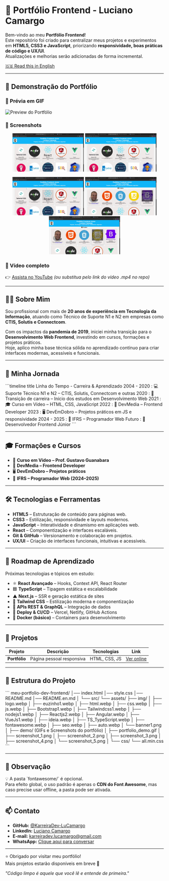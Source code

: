 # 🚀 Portfólio Frontend - Luciano Camargo

Bem-vindo ao meu **Portfólio Frontend**!  
Este repositório foi criado para centralizar meus projetos e experimentos em **HTML5, CSS3 e JavaScript**, priorizando **responsividade, boas práticas de código e UX/UI**.  
Atualizações e melhorias serão adicionadas de forma incremental.

[🇬🇧 Read this in English](./README.en.md)

---

## 🎥 Demonstração do Portfólio

### 🔹 Prévia em GIF
![Preview do Portfólio](./src/assets/demo/portfolio_demo.gif)

### 🔹 Screenshots
<p align="center">
  <img src="./src/assets/demo/screenshot_1.png" width="45%">
  <img src="./src/assets/demo/screenshot_2.png" width="45%">
</p>
<p align="center">
  <img src="./src/assets/demo/screenshot_3.png" width="45%">
  <img src="./src/assets/demo/screenshot_4.png" width="45%">
  <img src="./src/assets/demo/screenshot_5.png" width="45%">
</p>

### 🔹 Vídeo completo
👉 [Assista no YouTube](https://www.youtube.com/watch?v=aUmksP8TmUg) *(ou substitua pelo link do vídeo .mp4 no repo)*

---

## 🧑‍💻 Sobre Mim
Sou profissional com mais de **20 anos de experiência em Tecnologia da Informação**, atuando como Técnico de Suporte N1 e N2 em empresas como **CTIS, Solutis e Connectcom**.

Com os impactos da **pandemia de 2019**, iniciei minha transição para o **Desenvolvimento Web Frontend**, investindo em cursos, formações e projetos práticos.  
Hoje, aplico minha base técnica sólida no aprendizado contínuo para criar interfaces modernas, acessíveis e funcionais.

---

## 🌱 Minha Jornada

\`\`\`timeline
title Linha do Tempo - Carreira & Aprendizado
2004 - 2020 : 💻 Suporte Técnico N1 e N2 – CTIS, Solutis, Connectcom e outras
2020 : 🔄 Transição de carreira – Início dos estudos em Desenvolvimento Web
2021 : 🎓 Curso em Vídeo – HTML, CSS, JavaScript
2022 : 📘 DevMedia – Frontend Developer
2023 : 🖥️ DevEmDobro – Projetos práticos em JS e responsividade
2024 - 2025 : 🏫 IFRS – Programador Web
Futuro : 🚀 Desenvolvedor Frontend Júnior
\`\`\`

---

## 🎓 Formações e Cursos
- 🎥 **Curso em Vídeo – Prof. Gustavo Guanabara**
- 📘 **DevMedia – Frontend Developer**
- 🖥️ **DevEmDobro – Projetos práticos**
- 🏫 **IFRS – Programador Web (2024–2025)**

---

## 🛠️ Tecnologias e Ferramentas
- **HTML5** – Estruturação de conteúdo para páginas web.  
- **CSS3** – Estilização, responsividade e layouts modernos.  
- **JavaScript** – Interatividade e dinamismo em aplicações web.  
- **React** – Componentização e interfaces escaláveis.  
- **Git & GitHub** – Versionamento e colaboração em projetos.  
- **UX/UI** – Criação de interfaces funcionais, intuitivas e acessíveis.  

---

## 📍 Roadmap de Aprendizado
Próximas tecnologias e tópicos em estudo:
- ⚛️ **React Avançado** – Hooks, Context API, React Router
- 🟦 **TypeScript** – Tipagem estática e escalabilidade
- ▲ **Next.js** – SSR e geração estática de sites
- 🎨 **Tailwind CSS** – Estilização moderna e componentização
- 🔌 **APIs REST & GraphQL** – Integração de dados
- 🚀 **Deploy & CI/CD** – Vercel, Netlify, GitHub Actions
- 🐳 **Docker (básico)** – Containers para desenvolvimento

---

## 📂 Projetos

| Projeto     | Descrição                   | Tecnologias  | Link        |
|-------------|-----------------------------|--------------|-------------|
| **Portfólio** | Página pessoal responsiva | HTML, CSS, JS | [Ver online](https://karreiradev-lucamargo.github.io/meu-portfolio-dev-frontend/) |

---

## 📁 Estrutura do Projeto
\`\`\`
meu-portfolio-dev-frontend/
│── index.html
│── style.css
│── README.md
│── README.en.md
│
└── src/
    └── assets/
        ├── img/
        │   ├── logo.webp
        │   ├── euzinho1.webp
        │   ├── html.webp
        │   ├── css.webp
        │   ├── js.webp
        │   ├── Bootstrap1.webp
        │   ├── Tailwindcss1.webp
        │   ├── nodejs1.webp
        │   ├── Reactjs2.webp
        │   ├── Angular.webp
        │   ├── VueJs1.webp
        │   ├── ideia.webp
        │   ├── TS_TypeScript.webp
        │   ├── fontawesome.webp
        │   ├── seo.webp
        │   ├── auto.webp
        │   └── banner1.png
        │
        ├── demo/ (GIFs e Screenshots do portfólio)
        │   ├── portfolio_demo.gif
        │   ├── screenshot_1.png
        │   ├── screenshot_2.png
        │   ├── screenshot_3.png
        │   ├── screenshot_4.png
        │   └── screenshot_5.png
        │
        └── css/
            └── all.min.css
\`\`\`

---

## 📌 Observação
💡 A pasta \`fontawesome/\` é opcional.  
Para efeito global, o uso padrão é apenas o **CDN do Font Awesome**, mas caso precise usar offline, a pasta pode ser ativada.

---

## 📫 Contato
- **GitHub:** [@KarreiraDev-LuCamargo](https://github.com/KarreiraDev-LuCamargo)  
- **LinkedIn:** [Luciano Camargo](https://www.linkedin.com/in/dev-lucianocamargo)  
- **E-mail:** karreiradev.lucamargo@gmail.com  
- **WhatsApp:** [Clique aqui para conversar](https://wa.me/5561999999999)  

---

⭐ Obrigado por visitar meu portfólio!  
Mais projetos estarão disponíveis em breve 🚀  

_"Código limpo é aquele que você lê e entende de primeira."_

